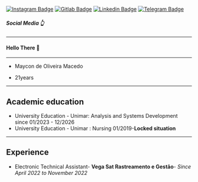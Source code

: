 [![Instagram Badge](https://img.shields.io/badge/Instagram--blue?style=social&logo=instagram&link=https://www.instagram.com/skmaycaooo/)](https://www.instagram.com/skmaycaooo/)
[![Gitlab Badge](https://img.shields.io/badge/Gitlab--blue?style=social&logo=gitlab&link=https://gitlab.com/skmaycaooo)](https://gitlab.com/skmaycaooo)
[![Linkedin Badge](https://img.shields.io/badge/Linkedin--blue?style=social&logo=linkedin&link=https://www.linkedin.com/in/maycon-macedo-66a0311a4/)](https://www.linkedin.com/in/maycon-macedo-66a0311a4/)
[![Telegram Badge](https://img.shields.io/badge/Telegram--blue?style=social&logo=telegram&link=https://t.me/skmaycaooo)](https://t.me/skmaycaooo)

##### Social Media 👆 
----

 


#### Hello There 🤘 
---------------------


- Maycon de Oliveira Macedo

- 21years



-----------------------
## Academic education

- University Education - Unimar: Analysis and Systems Development since 01/2023 - 12/2026
- University Education - Unimar : Nursing 01/2019-**Locked situation**
 ----

## Experience

- Electronic Technical Assistant- **Vega Sat Rastreamento e Gestão**- _Since April 2022 to November 2022_



